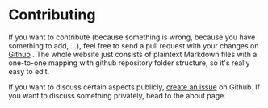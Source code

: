 # Contributing

If you want to contribute (because something is wrong, because you have something to add, ...), feel free to send a pull request with your changes on [Github](https://github.com/stoicsurgeon/stoicsurgeon.github.io/) . The whole website just consists of plaintext Markdown files with a one-to-one mapping with github repository folder structure, so it's really easy to edit.

If you want to discuss certain aspects publicly, [create an issue](https://github.com/stoicsurgeon/stoicsurgeon.github.io/issues/new) on Github. If you want to discuss something privately, head to the about page.
